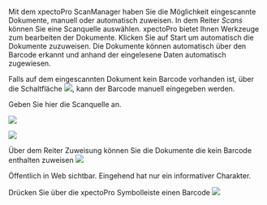 Mit dem xpectoPro ScanManager haben Sie die Möglichkeit eingescannte Dokumente, manuell oder automatisch zuweisen. 
In dem Reiter *Scans* können Sie eine Scanquelle auswählen. 
xpectoPro bietet Ihnen Werkzeuge zum bearbeiten der Dokumente.
Klicken Sie auf Start um automatisch die Dokumente zuzuweisen. Die Dokumente können automatisch über den Barcode erkannt und anhand der eingelesene Daten automatisch zugewiesen.

Falls auf dem eingescannten Dokument kein Barcode vorhanden ist, über die Schaltfläche ![](http://xpecto.github.io/docs/img/img_1441970891993.png), kann der Barcode manuell eingegeben werden.

Geben Sie hier die Scanquelle an. 

![](http://xpecto.github.io/docs/img/img_1441965444877.png)


![](http://xpecto.github.io/docs/img/img_1421750317812.png)

Über dem Reiter Zuweisung können Sie die Dokumente die kein Barcode enthalten zuweisen
![](http://xpecto.github.io/docs/img/img_1441965548893.png)

Öffentlich in Web sichtbar.
Eingehend hat nur ein informativer Charakter.

Drücken Sie über die xpectoPro Symbolleiste einen Barcode 
![](http://xpecto.github.io/docs/img/img_1441971165729.png)